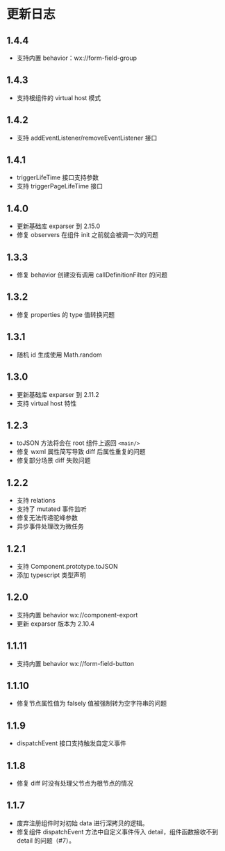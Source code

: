# 更新日志

## 1.4.4

* 支持内置 behavior：wx://form-field-group
## 1.4.3

* 支持根组件的 virtual host 模式
## 1.4.2

* 支持 addEventListener/removeEventListener 接口

## 1.4.1

* triggerLifeTime 接口支持参数
* 支持 triggerPageLifeTime 接口

## 1.4.0

* 更新基础库 exparser 到 2.15.0
* 修复 observers 在组件 init 之前就会被调一次的问题

## 1.3.3

* 修复 behavior 创建没有调用 callDefinitionFilter 的问题

## 1.3.2

* 修复 properties 的 type 值转换问题

## 1.3.1

* 随机 id 生成使用 Math.random

## 1.3.0

* 更新基础库 exparser 到 2.11.2
* 支持 virtual host 特性

## 1.2.3

* toJSON 方法将会在 root 组件上返回 `<main/>`
* 修复 wxml 属性简写导致 diff 后属性重复的问题
* 修复部分场景 diff 失败问题

## 1.2.2

* 支持 relations
* 支持了 mutated 事件监听
* 修复无法传递驼峰参数
* 异步事件处理改为微任务

## 1.2.1

* 支持 Component.prototype.toJSON
* 添加 typescript 类型声明

## 1.2.0

* 支持内置 behavior wx://component-export
* 更新 exparser 版本为 2.10.4

## 1.1.11

* 支持内置 behavior wx://form-field-button

## 1.1.10

* 修复节点属性值为 falsely 值被强制转为空字符串的问题

## 1.1.9

* dispatchEvent 接口支持触发自定义事件

## 1.1.8

* 修复 diff 时没有处理父节点为根节点的情况

## 1.1.7

* 废弃注册组件时对初始 data 进行深拷贝的逻辑。
* 修复组件 dispatchEvent 方法中自定义事件传入 detail，组件函数接收不到 detail 的问题（#7）。

